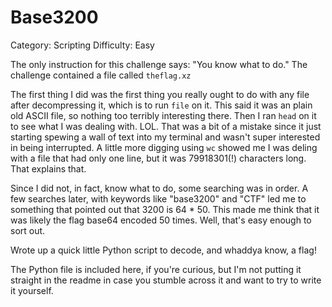 # Base3200
Category: Scripting
Difficulty: Easy

The only instruction for this challenge says: "You know what to do."
The challenge contained a file called `theflag.xz`

The first thing I did was the first thing you really ought to do with any file after decompressing it, which is to run `file` on it. This said it was an plain old ASCII file, so nothing too terribly interesting there. Then I ran `head` on it to see what I was dealing with. LOL. That was a bit of a mistake since it just starting spewing a wall of text into my terminal and wasn't super interested in being interrupted. A little more digging using `wc` showed me I was deling with a file that had only one line, but it was 79918301(!) characters long. That explains that.

Since I did not, in fact, know what to do, some searching was in order. A few searches later, with keywords like "base3200" and "CTF" led me to something that pointed out that 3200 is 64 * 50. This made me think that it was likely the flag base64 encoded 50 times. Well, that's easy enough to sort out.

Wrote up a quick little Python script to decode, and whaddya know, a flag!

The Python file is included here, if you're curious, but I'm not putting it straight in the readme in case you stumble across it and want to try to write it yourself.


